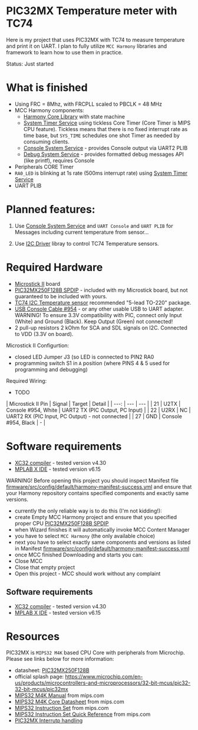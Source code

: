 # PIC32MX Temperature meter with TC74

Here is my project that uses PIC32MX with TC74 to measure
temperature and print it on UART. I plan to fully utilize
`MCC Harmony` libraries and framework to learn how to use them in
practice.

Status: Just started

# What is finished

* Using FRC = 8Mhz, with FRCPLL scaled to PBCLK = 48 MHz
* MCC Harmony components:
  * [Harmony Core Library][Harmony Core Library] with state machine
  * [System Timer Service][System Timer Service]
    using tickless Core Timer (Core Timer
    is MIPS CPU feature). Tickless means that there is no fixed
    interrupt rate as time base, but `SYS_TIME` schedules
    one shot Timer as needed by consuming clients.
  * [Console System Service][Console System Service] - provides
    Console output via UART2 PLIB
  * [Debug System Service][Debug System Service] - provides
    formatted debug messages API (like printf), requires Console
* Peripherals CORE Timer
* `RA0_LED` is blinking at 1s rate (500ms interrupt rate) using
  [System Timer Service][System Timer Service]
* UART PLIB

# Planned features:

1. Use [Console System Service][Console System Service] and
   `UART Console` and `UART PLIB` for Messages including
   current temperature from sensor...

2. Use [I2C Driver][I2C Driver] libray to
   control TC74 Temperature sensors.

# Required Hardware

* [Microstick II][PIC Microstick II] board
* [PIC32MX250F128B SPDIP][PIC32MX250F128B] - included with my
  Microstick board, but not guaranteed to be included with yours.
* [TC74 I2C Temperature sensor][TC74] recommended 
  "5-lead TO-220" package.
* [USB Console Cable #954][cable954] - or any other usable USB to UART adapter.
  WARNING! To ensure 3.3V compatibility with PIC, connect only Input (White)
  and Ground (Black). Keep Output (Green) not connected!
* 2 pull-up resistors 2 kOhm for SCA and SDL signals on I2C. Connected
  to VDD (3.3V on board).

Microstick II Configurtion:
- closed LED Jumper J3 (so LED is connected to PIN2 RA0
- programming switch S1 in `A` position (where PINS 4 & 5 used for programming
  and debugging)

Required Wiring:
- TODO

| Microstick II Pin | Signal | Target | Detail |
| ---: | --- | --- |
| 21 | U2TX | Console #954, White | UART2 TX (PIC Output, PC Input) |
| 22 | U2RX | NC | UART2 RX (PIC Input, PC Output) - not connected |
| 27 | GND | Console #954, Black | - |


# Software requirements

* [XC32 compiler][XC compilers] - tested version v4.30
* [MPLAB X IDE][MPLAB X IDE] - tested version v6.15

WARNING! Before opening this project you should inspect Manifest file
[firmware/src/config/default/harmony-manifest-success.yml](firmware/src/config/default/harmony-manifest-success.yml)
and ensure that your Harmony repository contains specified components and
exactly same versions.

- currently the only reliable way is to do this (I'm not kidding!):
- create Empty MCC Harmony project and ensure that you specified
  proper CPU [PIC32MX250F128B SPDIP][PIC32MX250F128B] 
- when Wizard finishes it will automatically invoke MCC Content
  Manager
- you have to select `MCC Harmony` (the only available choice)
- next you have to select exactly same components and
  versions as listed in Manifest [firmware/src/config/default/harmony-manifest-success.yml](firmware/src/config/default/harmony-manifest-success.yml) 
- once MCC finished Downloading and starts you can:
- Close MCC
- Close that empty project
- Open this project - MCC should work without any complaint

## Software requirements

* [XC32 compiler][XC compilers] - tested version v4.30
* [MPLAB X IDE][MPLAB X IDE] - tested version v6.15


# Resources

PIC32MX is `MIPS32 M4K` based CPU Core with peripherals from Microchip.
Please see links below for more information:
- datasheet: [PIC32MX250F128B][PIC32MX250F128B]
- official splash page: https://www.microchip.com/en-us/products/microcontrollers-and-microprocessors/32-bit-mcus/pic32-32-bit-mcus/pic32mx
- [MIPS32 M4K Manual][MIPS32 M4K Manual] from mips.com
- [MIPS32 M4K Core Datasheet][MIPS32 M4K DTS] from mips.com
- [MIPS32 Instruction Set][MIPS32 BIS] from mips.com
- [MIPS32 Instruction Set Quick Reference][MIPS32 QRC] from mips.com
- [PIC32MX Interrutp handling][PIC32MX S11 INT]


[Debug System Service]: https://microchip-mplab-harmony.github.io/core/GUID-4F625306-2206-49B1-8846-60C97E40A440.html
[Console System Service]: https://microchip-mplab-harmony.github.io/core/GUID-C8EFF72A-1BBB-416E-BF89-EEA2B23EB27D.html
[I2C Driver]: https://microchip-mplab-harmony.github.io/core/GUID-A420B807-5F28-4CED-9759-6E0F87209108.html
[Console System Service]: https://microchip-mplab-harmony.github.io/core/GUID-177E8C6B-6F6F-4E94-9096-38134597D79A.html
[Harmony Core Library]: https://microchip-mplab-harmony.github.io/core/
[System Timer Service]: https://microchip-mplab-harmony.github.io/core/GUID-9D474B7C-D749-4DD6-A012-FE94C039324E.html
[TC74]: https://www.microchip.com/en-us/product/tc74
[PIC32MX S11 INT]: http://ww1.microchip.com/downloads/en/DeviceDoc/61108B.pdf
[MIPS32 M4K Manual]: https://s3-eu-west-1.amazonaws.com/downloads-mips/documents/MD00249-2B-M4K-SUM-02.03.pdf
[MIPS32 M4K DTS]: https://s3-eu-west-1.amazonaws.com/downloads-mips/documents/MD00247-2B-M4K-DTS-02.01.pdf
[MIPS32 BIS]: https://s3-eu-west-1.amazonaws.com/downloads-mips/documents/MD00086-2B-MIPS32BIS-AFP-05.04.pdf
[MIPS32 QRC]: https://s3-eu-west-1.amazonaws.com/downloads-mips/documents/MD00565-2B-MIPS32-QRC-01.01.pdf 
[Harmony]: https://www.microchip.com/mplab/mplab-harmony
[XC compilers]: https://www.microchip.com/mplab/compilers
[MPLAB X IDE]: https://www.microchip.com/mplab/mplab-x-ide
[PIC32MX250F128B]: https://www.microchip.com/wwwproducts/en/PIC32MX250F128B
[PIC Microstick II]: https://www.microchip.com/DevelopmentTools/ProductDetails/dm330013-2
[cable954]: https://www.modmypi.com/raspberry-pi/communication-1068/serial-1075/usb-to-ttl-serial-cable-debug--console-cable-for-raspberry-pi
